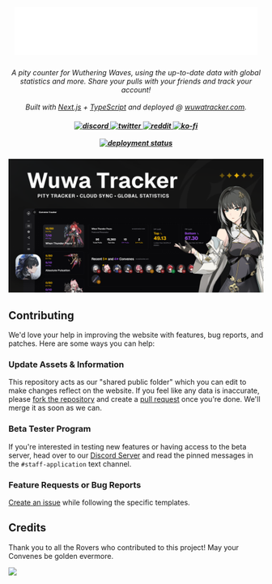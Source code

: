<h1 align="center">
  <a href="https://wuwatracker.com">
    <picture>
      <source media="(prefers-color-scheme: dark)" srcset="./img/logo-white.png">
      <source media="(prefers-color-scheme: light)" srcset="./img/logo-black.png">
      <img alt="Wuwa Tracker Website Link" src="./img/logo-white.png">
    </picture>
  </a>
</h1>

<p align="center">
  <i>A pity counter for Wuthering Waves, using the up-to-date data with global statistics and more. Share your pulls with your friends and track your account!</i><br><br>
  <i>Built with <a href="https://nextjs.org/">Next.js</a> + <a href="https://www.typescriptlang.org/">TypeScript</a> and deployed  @ <a href="https://wuwatracker.com">wuwatracker.com</a>.</i>
</p>

<h5 align="center">
  <a href="https://discord.gg/mADnEXwZGT">
    <img src="https://img.shields.io/badge/Discord-7289DA?style=flat&logo=discord&logoColor=white" alt="discord" style="height: 25px;">
  </a>
  <a href="https://x.com/wuwatracker">
    <img src="https://img.shields.io/twitter/follow/wuwatracker" alt="twitter" style="height: 25px;">
  </a>
  <a href="https://www.reddit.com/r/wuwatracker/">
    <img src="https://img.shields.io/badge/Reddit-FF4500?style=flat&logo=reddit&logoColor=white" alt="reddit" style="height: 25px;">
  </a>
  <a href="https://ko-fi.com/luzefiru">
    <img src="https://img.shields.io/badge/Ko--fi-F16061?style=flat&logo=ko-fi&logoColor=white" alt="ko-fi" style="height: 25px;">
  </a>
  <br>
  <br>
  <a href="https://github.com/Luzefiru/wuwatracker/deployments/Production">
    <img src="https://img.shields.io/github/deployments/luzefiru/wuwatracker/production?label=vercel&logo=vercel&logoColor=white" alt="deployment status" style="height: 20px;">
  </a>
</h5>

<img width="1080" src="./img/README-banner.png" />

## Contributing

We'd love your help in improving the website with features, bug reports, and patches. Here are some ways you can help:

### Update Assets & Information

This repository acts as our "shared public folder" which you can edit to make changes reflect on the website. If you feel like any data is inaccurate, please [fork the repository](https://github.com/Luzefiru/wuwatracker/fork) and create a [pull request](https://github.com/Luzefiru/wuwatracker/compare) once you're done. We'll merge it as soon as we can.

### Beta Tester Program

If you're interested in testing new features or having access to the beta server, head over to our [Discord Server](https://discord.gg/mADnEXwZGT) and read the pinned messages in the `#staff-application` text channel.

### Feature Requests or Bug Reports

[Create an issue](https://github.com/Luzefiru/wuwatracker/issues/new/choose) while following the specific templates.

## Credits

Thank you to all the Rovers who contributed to this project! May your Convenes be golden evermore.

<a href="https://github.com/luzefiru/wuwatracker/graphs/contributors">
  <img src="https://contrib.rocks/image?repo=luzefiru/wuwatracker" />
</a>
